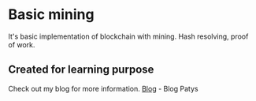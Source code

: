 # Basic mining

It's basic implementation of blockchain with mining.
Hash resolving, proof of work.

## Created for learning purpose

Check out my blog for more information.
[Blog](http:/blog.patys.pl) - Blog Patys

